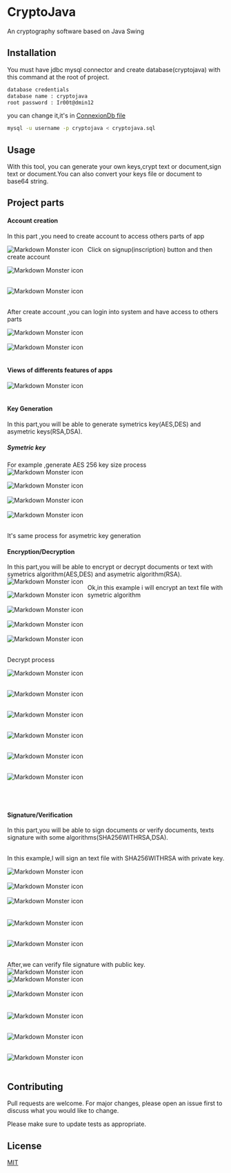 # CryptoJava

An cryptography software based on Java Swing

## Installation

You must have jdbc mysql connector and create database(cryptojava) with this command at the root of project.

```bash
database credentials
database name : cryptojava
root password : Ir00t@dmin12
```

you can change it,it's in [ConnexionDb file](./src/ahmadouBambaDiagne/bdd/ConnexionDB.java)

```bash
mysql -u username -p cryptojava < cryptojava.sql
```

## Usage

With this tool, you can generate your own keys,crypt text or document,sign text or document.You can also convert your keys file or document to base64 string.

## Project parts

#### Account creation

In this part ,you need to create account to access others parts of app

<span style="display:block">
<img src="./images/1.png"
     alt="Markdown Monster icon"
     style="float: left; margin-right: 10px;" />

Click on signup(inscription) button and then create account

<img src="./images/2.png"
     alt="Markdown Monster icon"
     style="float: left; margin-right: 10px;" /><br/><br/>

<img src="./images/3.png"
     alt="Markdown Monster icon"
     style="float: left; margin-right: 10px;" /><br/><br/>

After create account ,you can login into system and have access to others parts

<img src="./images/4.png"
     alt="Markdown Monster icon"
     style="float: left; margin-right: 10px;" /><br/><br/>
<img src="./images/5.png"
     alt="Markdown Monster icon"
     style="float: left; margin-right: 10px;" /><br/><br/>

#### Views of differents features of apps

<img src="./images/6.png"
     alt="Markdown Monster icon"
     style="float: left; margin-right: 10px;" /><br/><br/>

#### Key Generation

In this part,you will be able to generate symetrics key(AES,DES) and asymetric keys(RSA,DSA).

##### Symetric key

For example ,generate AES 256 key size process
<img src="./images/7.png"
     alt="Markdown Monster icon"
     style="float: left; margin-right: 10px;" /><br/><br/>

<img src="./images/8.png"
     alt="Markdown Monster icon"
     style="float: left; margin-right: 10px;" /><br/><br/>
<img src="./images/9.png"
     alt="Markdown Monster icon"
     style="float: left; margin-right: 10px;" /><br/><br/>
<img src="./images/10.png"
     alt="Markdown Monster icon"
     style="float: left; margin-right: 10px;" /><br/><br/>

It's same process for asymetric key generation

#### Encryption/Decryption

In this part,you will be able to encrypt or decrypt documents or text with symetrics algorithm(AES,DES) and asymetric algorithm(RSA).
<img src="./images/11.png"
     alt="Markdown Monster icon"
     style="float: left; margin-right: 10px;" />

Ok,in this example i will encrypt an text file with symetric algorithm
<img src="./images/12.png"
     alt="Markdown Monster icon"
     style="float: left; margin-right: 10px;" /><br/><br/>
<img src="./images/13.png"
     alt="Markdown Monster icon"
     style="float: left; margin-right: 10px;" /><br/><br/>
<img src="./images/14.png"
     alt="Markdown Monster icon"
     style="float: left; margin-right: 10px;" /><br/><br/>
<img src="./images/15.png"
     alt="Markdown Monster icon"
     style="float: left; margin-right: 10px;" /><br/><br/>

Decrypt process

<img src="./images/16.png"
     alt="Markdown Monster icon"
     style="float: left; margin-right: 10px;" /><br/><br/>

<img src="./images/17.png"
     alt="Markdown Monster icon"
     style="float: left; margin-right: 10px;" /><br/><br/>

<img src="./images/18.png"
     alt="Markdown Monster icon"
     style="float: left; margin-right: 10px;" /><br/><br/>

<img src="./images/19.png"
     alt="Markdown Monster icon"
     style="float: left; margin-right: 10px;" /><br/><br/>

<img src="./images/20.png"
     alt="Markdown Monster icon"
     style="float: left; margin-right: 10px;" /><br/><br/>

<img src="./images/21.png"
     alt="Markdown Monster icon"
     style="float: left; margin-right: 10px;" /><br/><br/><br/><br/>

#### Signature/Verification

In this part,you will be able to sign documents or verify documents, texts signature with some algorithms(SHA256WITHRSA,DSA).<br/><br/>

In this example,I will sign an text file with SHA256WITHRSA with private key.

<img src="./images/22.png"
     alt="Markdown Monster icon"
     style="float: left; margin-right: 10px;" /><br/><br/>
<img src="./images/23.png"
     alt="Markdown Monster icon"
     style="float: left; margin-right: 10px;" /><br/><br/>
<img src="./images/24.png"
     alt="Markdown Monster icon"
     style="float: left; margin-right: 10px;" /><br/><br/>  
<img src="./images/25.png"
     alt="Markdown Monster icon"
     style="float: left; margin-right: 10px;" /><br/><br/>

<img src="./images/26.png"
     alt="Markdown Monster icon"
     style="float: left; margin-right: 10px;" /><br/><br/>

After,we can verify file signature with public key.
<img src="./images/27.png"
     alt="Markdown Monster icon"
     style="float: left; margin-right: 10px;" /><br/><br/>
<img src="./images/28.png"
     alt="Markdown Monster icon"
     style="float: left; margin-right: 10px;" /><br/><br/>
<img src="./images/29.png"
     alt="Markdown Monster icon"
     style="float: left; margin-right: 10px;" /><br/><br/>  
<img src="./images/30.png"
     alt="Markdown Monster icon"
     style="float: left; margin-right: 10px;" /><br/><br/>

<img src="./images/31.png"
     alt="Markdown Monster icon"
     style="float: left; margin-right: 10px;" /><br/><br/>

<img src="./images/32.png"
     alt="Markdown Monster icon"
     style="float: left; margin-right: 10px;" /><br/><br/>

## Contributing

Pull requests are welcome. For major changes, please open an issue first
to discuss what you would like to change.

Please make sure to update tests as appropriate.

## License

[MIT](https://choosealicense.com/licenses/mit/)
